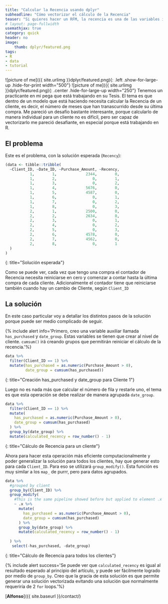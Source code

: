 ```yaml
---
title: "Calcular la Recencia usando dplyr"
subheadline: "Cómo vectorizar el cálculo de la Recencia"
teaser: "Si quieres hacer un RFM, la recencia es una de las variables importantes y no siempre es sencillo calcularlo, aquí muestro una forma sencilla."
# layout: page-fullwidth
usemathjax: true
category: quick
header: no
image:
    thumb: dplyr/featured.png
tags:
- R
- data
- tutorial
---
```


![picture of me]({{ site.urlimg }}dplyr/featured.png){: .left .show-for-large-up .hide-for-print width="500"}
![picture of me]({{ site.urlimg }}dplyr/featured.png){: .center .hide-for-large-up width="250"}
Tenemos un practicante en mi pega que está trabajando en su Tesis. El tema es que dentro de un modelo que está haciendo necesita calcular la Recencia de un cliente, es decir, el número de meses que han tranascurrido desde su última compra. <!--more-->Me pareció un desafío bastante interesante, porque calcularlo de manera individual para un cliente no es dificil, pero ser capaz de vectorizarlo me pareció desafiante, en especial porque está trabajando en R.

## El problema

Este es el problema, con la solución esperada (`Recency`):

```r
(data <- tibble::tribble(
  ~Client_ID, ~Date_ID, ~Purchase_Amount, ~Recency,
           1,        1,             2344,        0,
           1,        2,                0,        1,
           1,        3,                0,        2,
           1,        4,             5676,        0,
           1,        5,             4587,        0,
           1,        6,                0,        1,
           1,        7,                0,        2,
           1,        8,                0,        3,
           2,        1,             2500,        0,
           2,        2,             2634,        0,
           2,        3,                0,        1,
           2,        4,                0,        2,
           2,        5,                0,        3,
           2,        6,             4578,        0,
           2,        7,             4562,        0,
           2,        8,                0,        1
  )
)
```
{: title="Solución esperada"}

Como se puede ver, cada vez que tengo una compra el contador de Recencia necesita reiniciarse en cero y comenzar a contar hasta la última compra de cada cliente. Adicionalmente el contador tiene que reiniciarse también cuando hay un cambio de Cliente, según `Client_ID`

## La solución

En este caso particular voy a detallar los distintos pasos de la solución porque puede ser medio complicado de seguir.

{% include alert info='Primero, creo una variable auxiliar llamada `has_purchased` y `date_group`. Estas variables se tienen que crear al nivel de cliente. `cumsum()` irá creando grupos que permitirán reiniciar el cálculo de la recencia.'%}

```r
data %>%
  filter(Client_ID == 1) %>% 
  mutate(has_purchased = as.numeric(Purchase_Amount > 0),
         date_group = cumsum(has_purchased))
```
{: title="Creación has_purchased y date_group para Cliente 1"}

Luego no es nada más que calcular el número de fila y restarle uno, el tema es que esta operación se debe realizar de manera agrupada `date_group`.

```r
data %>%
  filter(Client_ID == 1) %>%
  mutate(
    has_purchased = as.numeric(Purchase_Amount > 0),
    date_group = cumsum(has_purchased)
  ) %>%
  group_by(date_group) %>%
  mutate(calculated_recency = row_number() - 1)
```
{: title="Cálculo de Recencia para un cliente"}

Ahora para hacer esta operación más eficiente computacionalmente y poder generalizar la solución para todos los clientes, hay que generar esto para cada `Client_ID`. Para eso se utilizará `group_modify()`. Esta función es muy similar a los `map_` de purrr, pero para datos agrupados.

```r
data %>%
  #grouped by client
  group_by(Client_ID) %>%
  group_modify(
    #This is the same pipeline showed before but applied to element .x that represents each group
    ~ .x %>%
      mutate(
        has_purchased = as.numeric(Purchase_Amount > 0),
        date_group = cumsum(has_purchased)
      ) %>%
      group_by(date_group) %>%
      mutate(calculated_recency = row_number() - 1)
    
  ) %>%
   select(-has_purchased, -date_group)

```
{: title="Cálculo de Recencia para todos los clientes"}


{% include alert success='Se puede ver que `calculated_recency` es igual al resultado esperado al principio del artículo, y puede ser fácilmente logrado por medio de `group_by`. Creo que la gracia de esta solución es que permite generar una solución vectorizada evitando una solución que normalmente requeriría de 2 `for` loops.'%}

[**Alfonso**]({{ site.baseurl }}/contact/)
